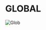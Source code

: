 # GLOBAL
![Glob](https://user-images.githubusercontent.com/85961114/143772884-9c070ce3-99ad-4f87-9501-d84667f0a7de.png)
